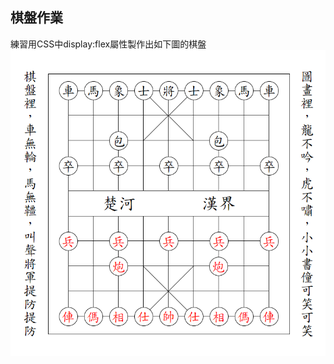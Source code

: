 ## 棋盤作業
練習用CSS中display:flex屬性製作出如下圖的棋盤
![image](https://github.com/wdaweb/css-qi-pan-vina2325/blob/master/chinese_chess_homework.png)
